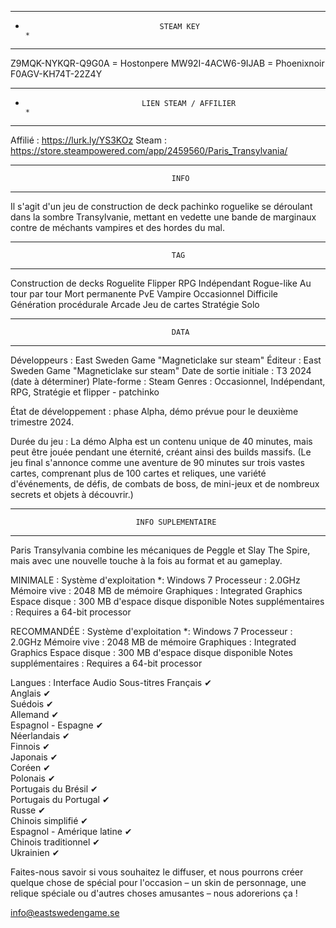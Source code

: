 
********************************************************************************
*									STEAM KEY								   *
********************************************************************************

Z9MQK-NYKQR-Q9G0A = Hostonpere
MW92I-4ACW6-9IJAB = Phoenixnoir
F0AGV-KH74T-22Z4Y




********************************************************************************
*								LIEN STEAM / AFFILIER						   *
********************************************************************************
Affilié : https://lurk.ly/YS3KOz
Steam : https://store.steampowered.com/app/2459560/Paris_Transylvania/




********************************************************************************
										INFO
********************************************************************************

Il s'agit d'un jeu de construction de deck pachinko roguelike se déroulant dans 
la sombre Transylvanie, mettant en vedette une bande de marginaux contre de 
méchants vampires et des hordes du mal.




********************************************************************************
										TAG
********************************************************************************

Construction de decks
Roguelite
Flipper
RPG
Indépendant
Rogue-like
Au tour par tour
Mort permanente
PvE
Vampire
Occasionnel
Difficile
Génération procédurale
Arcade
Jeu de cartes
Stratégie
Solo



********************************************************************************
										DATA
********************************************************************************

Développeurs : East Sweden Game "Magneticlake sur steam"
Éditeur : East Sweden Game "Magneticlake sur steam"
Date de sortie initiale : T3 2024 (date à déterminer)
Plate-forme : Steam
Genres : Occasionnel, Indépendant, RPG, Stratégie et flipper - patchinko

État de développement : phase Alpha, démo prévue pour le deuxième trimestre 
						2024.
						
Durée du jeu : La démo Alpha est un contenu unique de 40 minutes, mais 
			   peut être jouée pendant une éternité, créant ainsi des builds 
			   massifs. (Le jeu final s'annonce comme une aventure de 90 
			   minutes sur trois vastes cartes, comprenant plus de 100 cartes
			   et reliques, une variété d'événements, de défis, 
			   de combats de boss, de mini-jeux et de nombreux secrets 
			   et objets à découvrir.)




********************************************************************************
								INFO SUPLEMENTAIRE
********************************************************************************

Paris Transylvania combine les mécaniques de Peggle et Slay The Spire, mais 
avec une nouvelle touche à la fois au format et au gameplay.



MINIMALE :
Système d'exploitation  *: Windows 7
Processeur : 2.0GHz
Mémoire vive : 2048 MB de mémoire
Graphiques : Integrated Graphics
Espace disque : 300 MB d'espace disque disponible
Notes supplémentaires : Requires a 64-bit processor


RECOMMANDÉE  :
Système d'exploitation  *: Windows 7
Processeur : 2.0GHz
Mémoire vive : 2048 MB de mémoire
Graphiques : Integrated Graphics
Espace disque : 300 MB d'espace disque disponible
Notes supplémentaires : Requires a 64-bit processor



Langues :
							Interface		Audio		Sous-titres
Français						✔		
Anglais							✔		
Suédois							✔		
Allemand						✔		
Espagnol - Espagne				✔		
Néerlandais						✔		
Finnois							✔		
Japonais						✔		
Coréen							✔		
Polonais						✔		
Portugais du Brésil				✔		
Portugais du Portugal			✔		
Russe							✔		
Chinois simplifié				✔		
Espagnol - Amérique latine		✔		
Chinois traditionnel			✔		
Ukrainien						✔		



Faites-nous savoir si vous souhaitez le diffuser, et nous pourrons créer
quelque chose de spécial pour l'occasion – un skin de personnage, une relique
spéciale ou d'autres choses amusantes – nous adorerions ça !

info@eastswedengame.se